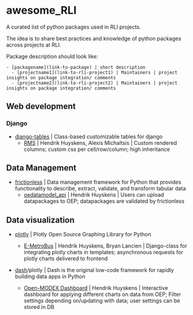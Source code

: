 # awesome_RLI
A curated list of python packages used in RLI projects.

The idea is to share best practices and knowledge of python packages across projects at RLI.


Package description should look like:
```
- [packagename](link-to-package) | short description
  - [projectname1](link-to-rli-project1) | Maintainers | project insights on package integration/ comments
  - [projectname2](link-to-rli-project2) | Maintainers | project insights on package integration/ comments
```

## Web development

### Django

- [django-tables](https://django-tables2.readthedocs.io/en/latest/) | Class-based customizable tables for django
  - [RMS](https://github.com/rl-institut-private/rms) | Hendrik Huyskens, Alexis Michaltsis | Custom rendered columns; custom css per cell/row/column; high inheritance

## Data Management

- [frictionless](https://github.com/frictionlessdata/frictionless-py) | Data management framework for Python that provides functionality to describe, extract, validate, and transform tabular data
  - [oedatamodel_api](https://github.com/open-modex/oedatamodel_api.git) | Hendrik Huyskens | Users can upload datapackages to OEP; datapackages are validated by frictionless

## Data visualization

- [plotly](https://plotly.com/python/) | Plotly Open Source Graphing Library for Python
  - [E-MetroBus](https://github.com/rl-institut/E_Metrobus) | Hendrik Huyskens, Bryan Lancien | Django-class for integrating plotly charts in templates; asynchronous requests for plotly charts delivered to frontend
  
- [dash](https://dash.plotly.com/)/plotly | Dash is the original low-code framework for rapidly building data apps in Python
  - [Open-MODEX Dashboard](https://github.com/open-modex/result_comparison) | Hendrik Huyskens | Interactive dashboard for applying different charts on data from OEP; Filter settings depending on/updating with data; user settings can be stored in DB